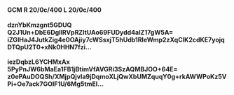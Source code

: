 #### GCM R 20/0c/400 L 20/0c/400
**dznYbKmzgnt5GDUQ**<br/>**Q2J1Un+DbE6DgIlRVpRZltUAo69FUDydd4aIZ17gW5A=**<br/>**iZGIHaJ4JutkZig4e0OAjiy7cWSsxjT5hUdb1RIeWmp2zXqClK2cdKE7yojqDTQpU2T0+xNk0HHN7fzi...**<br/><br/>
**iezDqbzL6YCHMxAx**<br/>**5PyPnJW6bMaEa1FB1jBtimVfAVGRi3SzAQMBJOO+64E=**<br/>**z0ePAuDOQSh/XMjpQjvIa9jDqmoXLjQwXbUMZquqY0g+rkAWWPoKz5VPi+Oe7ack7GOIF1U/6Mg5tmEI...**
